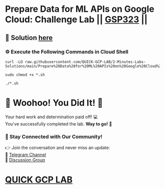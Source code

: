 # Prepare Data for ML APIs on Google Cloud: Challenge Lab || [GSP323](https://www.cloudskillsboost.google/focuses/11044?parent=catalog) ||

## 🔑 Solution [here](https://youtu.be/5sVbeF_fsco)

### ⚙️ Execute the Following Commands in Cloud Shell

```
curl -LO raw.githubusercontent.com/QUICK-GCP-LAB/2-Minutes-Labs-Solutions/main/Prepare%20Data%20for%20ML%20APIs%20on%20Google%20Cloud%20Challenge%20Lab/gsp323.sh

sudo chmod +x *.sh

./*.sh
```

# 🎉 Woohoo! You Did It! 🎉  

Your hard work and determination paid off! 💻  
You've successfully completed the lab. **Way to go!** 🚀

### 💬 Stay Connected with Our Community!  
👉 Join the conversation and never miss an update:  
📢 [Telegram Channel](https://t.me/quickgcplab)  
👥 [Discussion Group](https://t.me/quickgcplabchats)  

# [QUICK GCP LAB](https://www.youtube.com/@quickgcplab)
